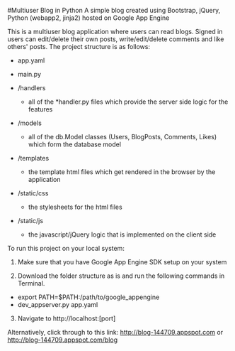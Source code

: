 #Multiuser Blog in Python
A simple blog created using Bootstrap, jQuery, Python (webapp2, jinja2) hosted on Google App Engine

This is a multiuser blog application where users can read blogs. Signed in users can edit/delete their own posts, write/edit/delete comments and like others' posts. The project structure is as follows:

- app.yaml

- main.py
- /handlers
     - all of the *handler.py files which provide the server side logic for the features
- /models
     - all of the db.Model classes (Users, BlogPosts, Comments, Likes) which form the database model
- /templates

     - the template html files which get rendered in the browser by the application 

- /static/css
     - the stylesheets for the html files
- /static/js
     - the javascript/jQuery logic that is implemented on the client side

To run this project on your local system:

1. Make sure that you have Google App Engine SDK setup on your system

2. Download the folder structure as is and run the following commands in Terminal.
  - export PATH=$PATH:/path/to/google_appengine
  - dev_appserver.py app.yaml

3. Navigate to http://localhost:[port]

Alternatively, click through to this link: http://blog-144709.appspot.com or http://blog-144709.appspot.com/blog

